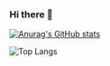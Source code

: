 ### Hi there 👋

[![Anurag's GitHub stats](https://github-readme-stats.vercel.app/api?username=pacorocha)](https://github.com/anuraghazra/github-readme-stats)

![Top Langs](https://github-readme-stats.vercel.app/api/top-langs/?username=pacorocha&langs_count=8)
<!--
**pacorocha/pacorocha** is a ✨ _special_ ✨ repository because its `README.md` (this file) appears on your GitHub profile.

Here are some ideas to get you started:

- 🔭 I’m currently working on ...
- 🌱 I’m currently learning ...
- 👯 I’m looking to collaborate on ...
- 🤔 I’m looking for help with ...
- 💬 Ask me about ...
- 📫 How to reach me: ...
- 😄 Pronouns: ...
- ⚡ Fun fact: ...
-->
